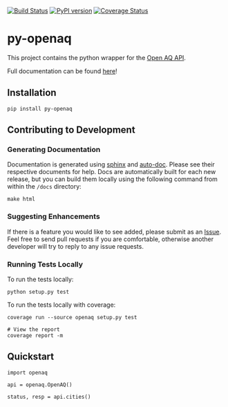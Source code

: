 [![Build Status](https://travis-ci.org/dhhagan/py-openaq.svg?branch=master)](https://travis-ci.org/dhhagan/py-openaq)
[![PyPI version](https://badge.fury.io/py/py-openaq.svg)](https://badge.fury.io/py/py-openaq)
[![Coverage Status](https://coveralls.io/repos/dhhagan/py-openaq/badge.svg?branch=master&service=github)](https://coveralls.io/github/dhhagan/py-openaq?branch=master)

# py-openaq
This project contains the python wrapper for the [Open AQ API][1].

Full documentation can be found [here][2]!



## Installation

    pip install py-openaq

## Contributing to Development

### Generating Documentation

Documentation is generated using [sphinx][3] and [auto-doc][4]. Please see their respective documents for help.
Docs are automatically built for each new release, but you can build them locally using the following command
 from within the `/docs` directory:

    make html

### Suggesting Enhancements

If there is a feature you would like to see added, please submit as an [Issue][5].
Feel free to send pull requests if you are comfortable, otherwise another developer will try to reply to any issue requests.

### Running Tests Locally

To run the tests locally:

    python setup.py test

To run the tests locally with coverage:

    coverage run --source openaq setup.py test

    # View the report
    coverage report -m

## Quickstart

    import openaq

    api = openaq.OpenAQ()

    status, resp = api.cities()


[1]: https://docs.openaq.org/
[2]: http://py-openaq.readthedocs.org/en/latest/
[3]: http://www.sphinx-doc.org/en/stable/
[4]: http://www.sphinx-doc.org/en/stable/ext/autodoc.html
[5]: https://github.com/dhhagan/py-openaq/issues/new
